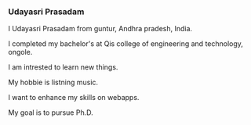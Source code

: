 ### Udayasri Prasadam
I Udayasri Prasadam from guntur, Andhra pradesh, India.

I completed my bachelor's at Qis college of engineering and technology, ongole.

I am intrested to learn new things.

My hobbie is listning music.

I want  to enhance my skills on webapps.

My goal is to pursue Ph.D.



